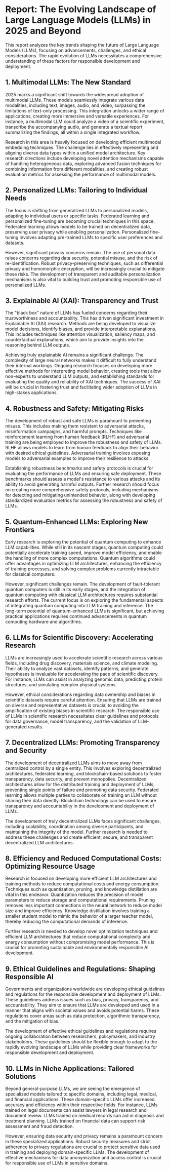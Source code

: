 # Report: The Evolving Landscape of Large Language Models (LLMs) in 2025 and Beyond

This report analyzes the key trends shaping the future of Large Language Models (LLMs), focusing on advancements, challenges, and ethical considerations.  The rapid evolution of LLMs necessitates a comprehensive understanding of these factors for responsible development and deployment.

## 1. Multimodal LLMs: The New Standard

2025 marks a significant shift towards the widespread adoption of multimodal LLMs. These models seamlessly integrate various data modalities, including text, images, audio, and video, surpassing the limitations of text-only processing. This integration unlocks a wider range of applications, creating more immersive and versatile experiences.  For instance, a multimodal LLM could analyze a video of a scientific experiment, transcribe the accompanying audio, and generate a textual report summarizing the findings, all within a single integrated workflow.

Research in this area is heavily focused on developing efficient multimodal embedding techniques.  The challenge lies in effectively representing and aligning diverse data types within a unified model architecture.  Key research directions include developing novel attention mechanisms capable of handling heterogeneous data, exploring advanced fusion techniques for combining information from different modalities, and creating robust evaluation metrics for assessing the performance of multimodal models.

## 2. Personalized LLMs: Tailoring to Individual Needs

The focus is shifting from generalized LLMs to personalized models, adapting to individual users or specific tasks. Federated learning and personalized fine-tuning are becoming crucial techniques in this space. Federated learning allows models to be trained on decentralized data, preserving user privacy while enabling personalization. Personalized fine-tuning involves adapting pre-trained LLMs to specific user preferences and datasets.

However, significant privacy concerns remain. The use of personal data raises concerns regarding data security, potential misuse, and the risk of re-identification.  Robust privacy-preserving techniques, such as differential privacy and homomorphic encryption, will be increasingly crucial to mitigate these risks.  The development of transparent and auditable personalization mechanisms is also vital to building trust and promoting responsible use of personalized LLMs.

## 3. Explainable AI (XAI): Transparency and Trust

The "black box" nature of LLMs has fueled concerns regarding their trustworthiness and accountability. This has driven significant investment in Explainable AI (XAI) research.  Methods are being developed to visualize model decisions, identify biases, and provide interpretable explanations.  This includes techniques like attention visualization, saliency maps, and counterfactual explanations, which aim to provide insights into the reasoning behind LLM outputs.

Achieving truly explainable AI remains a significant challenge. The complexity of large neural networks makes it difficult to fully understand their internal workings.  Ongoing research focuses on developing more effective methods for interpreting model behavior, creating tools that allow non-experts to understand LLM outputs, and establishing standards for evaluating the quality and reliability of XAI techniques.  The success of XAI will be crucial in fostering trust and facilitating wider adoption of LLMs in high-stakes applications.

## 4. Robustness and Safety: Mitigating Risks

The development of robust and safe LLMs is paramount to preventing misuse.  This includes making them resistant to adversarial attacks, misinformation campaigns, and harmful prompts.  Techniques like reinforcement learning from human feedback (RLHF) and adversarial training are being employed to improve the robustness and safety of LLMs.  RLHF allows models to learn from human feedback to align their behavior with desired ethical guidelines.  Adversarial training involves exposing models to adversarial examples to improve their resilience to attacks.

Establishing robustness benchmarks and safety protocols is crucial for evaluating the performance of LLMs and ensuring safe deployment.  These benchmarks should assess a model's resistance to various attacks and its ability to avoid generating harmful outputs.  Further research should focus on creating more comprehensive safety protocols, including mechanisms for detecting and mitigating unintended behavior, along with developing standardized evaluation metrics for assessing the robustness and safety of LLMs.

## 5. Quantum-Enhanced LLMs: Exploring New Frontiers

Early research is exploring the potential of quantum computing to enhance LLM capabilities. While still in its nascent stages, quantum computing could potentially accelerate training speed, improve model efficiency, and enable the handling of more complex computations.  Quantum algorithms could offer advantages in optimizing LLM architectures, enhancing the efficiency of training processes, and solving complex problems currently intractable for classical computers.

However, significant challenges remain.  The development of fault-tolerant quantum computers is still in its early stages, and the integration of quantum computing with classical LLM architectures requires substantial research efforts.  The current focus is on exploring the fundamental aspects of integrating quantum computing into LLM training and inference.  The long-term potential of quantum-enhanced LLMs is significant, but achieving practical applications requires continued advancements in quantum computing hardware and algorithms.

## 6. LLMs for Scientific Discovery: Accelerating Research

LLMs are increasingly used to accelerate scientific research across various fields, including drug discovery, materials science, and climate modeling. Their ability to analyze vast datasets, identify patterns, and generate hypotheses is invaluable for accelerating the pace of scientific discovery.  For instance, LLMs can assist in analyzing genomic data, predicting protein structures, and simulating complex physical systems.

However, ethical considerations regarding data ownership and biases in scientific datasets require careful attention.  Ensuring that LLMs are trained on diverse and representative datasets is crucial to avoiding the amplification of existing biases in scientific research.  The responsible use of LLMs in scientific research necessitates clear guidelines and protocols for data governance, model transparency, and the validation of LLM-generated results.

## 7. Decentralized LLMs: Promoting Transparency and Security

The development of decentralized LLMs aims to move away from centralized control by a single entity. This involves exploring decentralized architectures, federated learning, and blockchain-based solutions to foster transparency, data security, and prevent monopolies.  Decentralized architectures allow for the distributed training and deployment of LLMs, preventing single points of failure and promoting data security.  Federated learning allows multiple parties to collaborate on training an LLM without sharing their data directly.  Blockchain technology can be used to ensure transparency and accountability in the development and deployment of LLMs.

The development of truly decentralized LLMs faces significant challenges, including scalability, coordination among diverse participants, and maintaining the integrity of the model.  Further research is needed to address these challenges and create efficient, secure, and transparent decentralized LLM architectures.

## 8. Efficiency and Reduced Computational Costs: Optimizing Resource Usage

Research is focused on developing more efficient LLM architectures and training methods to reduce computational costs and energy consumption.  Techniques such as quantization, pruning, and knowledge distillation are vital in this endeavor.  Quantization reduces the precision of model parameters to reduce storage and computational requirements.  Pruning removes less important connections in the neural network to reduce model size and improve efficiency.  Knowledge distillation involves training a smaller student model to mimic the behavior of a larger teacher model, thereby reducing the computational demands of inference.

Further research is needed to develop novel optimization techniques and efficient LLM architectures that reduce computational complexity and energy consumption without compromising model performance.  This is crucial for promoting sustainable and environmentally responsible AI development.

## 9. Ethical Guidelines and Regulations: Shaping Responsible AI

Governments and organizations worldwide are developing ethical guidelines and regulations for the responsible development and deployment of LLMs. These guidelines address issues such as bias, privacy, transparency, and accountability.  They aim to ensure that LLMs are developed and used in a manner that aligns with societal values and avoids potential harms.  These regulations cover areas such as data protection, algorithmic transparency, and the mitigation of bias.

The development of effective ethical guidelines and regulations requires ongoing collaboration between researchers, policymakers, and industry stakeholders.  These guidelines should be flexible enough to adapt to the rapidly evolving landscape of LLMs while providing clear frameworks for responsible development and deployment.

## 10. LLMs in Niche Applications: Tailored Solutions

Beyond general-purpose LLMs, we are seeing the emergence of specialized models tailored to specific domains, including legal, medical, and financial applications.  These domain-specific LLMs offer increased accuracy and efficiency within their respective fields.  For instance, LLMs trained on legal documents can assist lawyers in legal research and document review.  LLMs trained on medical records can aid in diagnosis and treatment planning.  LLMs trained on financial data can support risk assessment and fraud detection.

However, ensuring data security and privacy remains a paramount concern in these specialized applications.  Robust security measures and strict adherence to privacy regulations are crucial to protect sensitive data used in training and deploying domain-specific LLMs.  The development of effective mechanisms for data anonymization and access control is crucial for responsible use of LLMs in sensitive domains.